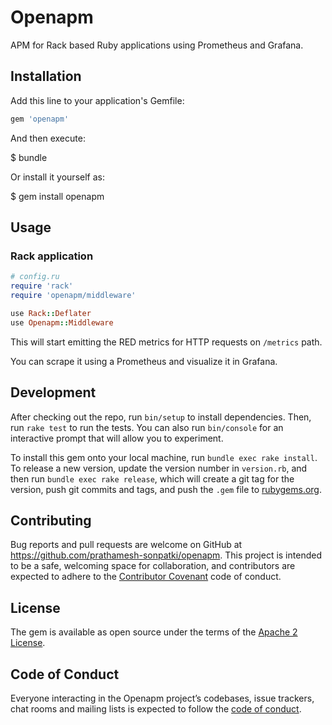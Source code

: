 # Openapm

APM for Rack based Ruby applications using Prometheus and Grafana.

## Installation

Add this line to your application's Gemfile:

```ruby
gem 'openapm'
```

And then execute:

$ bundle

Or install it yourself as:

$ gem install openapm

## Usage

### Rack application

```ruby
# config.ru
require 'rack'
require 'openapm/middleware'

use Rack::Deflater
use Openapm::Middleware
```

This will start emitting the RED metrics for HTTP requests on `/metrics` path.

You can scrape it using a Prometheus and visualize it in Grafana.

## Development

After checking out the repo, run `bin/setup` to install dependencies. Then, run `rake test` to run the tests. You can also run `bin/console` for an interactive prompt that will allow you to experiment.

To install this gem onto your local machine, run `bundle exec rake install`. To release a new version, update the version number in `version.rb`, and then run `bundle exec rake release`, which will create a git tag for the version, push git commits and tags, and push the `.gem` file to [rubygems.org](https://rubygems.org).

## Contributing

Bug reports and pull requests are welcome on GitHub at https://github.com/prathamesh-sonpatki/openapm. This project is intended to be a safe, welcoming space for collaboration, and contributors are expected to adhere to the [Contributor Covenant](http://contributor-covenant.org) code of conduct.

## License

The gem is available as open source under the terms of the [Apache 2 License](https://www.apache.org/licenses/LICENSE-2.0).

## Code of Conduct

Everyone interacting in the Openapm project’s codebases, issue trackers, chat rooms and mailing lists is expected to follow the [code of conduct](https://github.com/last9/openapm/blob/master/CODE_OF_CONDUCT.md).

